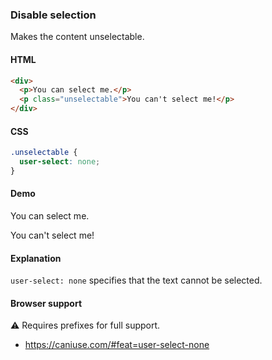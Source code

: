 ### Disable selection

Makes the content unselectable.

#### HTML

```html
<div>
  <p>You can select me.</p>
  <p class="unselectable">You can't select me!</p>
</div>
```

#### CSS

```css
.unselectable {
  user-select: none;
}
```

#### Demo

<div class="snippet-demo">
  <p>You can select me.</p>
  <p class="snippet-demo__disable-selection">You can't select me!</p>
</div>

<style>
.snippet-demo__disable-selection {
  user-select: none;
}
</style>

#### Explanation

`user-select: none` specifies that the text cannot be selected.

#### Browser support

<span class="snippet__support-note">⚠️ Requires prefixes for full support.</span>

* https://caniuse.com/#feat=user-select-none
